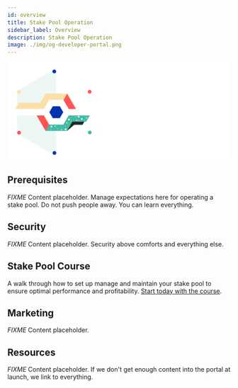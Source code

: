 ```yaml
---
id: overview
title: Stake Pool Operation
sidebar_label: Overview
description: Stake Pool Operation
image: ./img/og-developer-portal.png
---
```


![Cardano Operate a Stake Pool](../../static/img/card-stake-pool-course-title.svg)

## Prerequisites 
*FIXME* Content placeholder. Manage expectations here for operating a stake pool. Do not push people away. You can learn everything.

## Security
*FIXME* Content placeholder. Security above comforts and everything else.

## Stake Pool Course
A walk through how to set up manage and maintain your stake pool to ensure optimal performance and profitability.
[Start today with the course](../stake-pool-course/overview).

## Marketing
*FIXME* Content placeholder.

## Resources
*FIXME* Content placeholder. If we don't get enough content into the portal at launch, we link to everything.